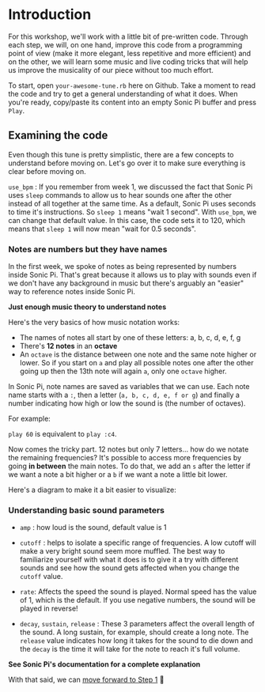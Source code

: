 # Introduction

For this workshop, we'll work with a little bit of pre-written code. Through each step, we will, on one hand,
improve this code from a programming point of view (make it more elegant, less repetitive and more efficient)
and on the other, we will learn some music and live coding tricks that will help us improve the musicality of
our piece without too much effort.

To start, open `your-awesome-tune.rb` here on Github. Take a moment to read the code and try to get a general understanding of what it does. When you're ready, copy/paste its content into an empty Sonic Pi buffer
and press `Play`.

## Examining the code

Even though this tune is pretty simplistic, there are a few concepts to understand before moving on. Let's go over it to make sure everything is clear before moving on.

`use_bpm` : If you remember from week 1, we discussed the fact that Sonic Pi uses `sleep` commands to allow us to hear sounds one after the other instead of all together at the same time. As a default, Sonic Pi uses seconds to time it's instructions. So `sleep 1` means "wait 1 second". With `use_bpm`, we can change that default value. In this case,
the code sets it to 120, which means that `sleep 1` will now mean "wait for 0.5 seconds".

### Notes are numbers but they have names

In the first week, we spoke of notes as being represented by numbers inside Sonic Pi. That's great
because it allows us to play with sounds even if we don't have any background in music but there's arguably
an "easier" way to reference notes inside Sonic Pi.

**Just enough music theory to understand notes**

Here's the very basics of how music notation works:

- The names of notes all start by one of these letters: a, b, c, d, e, f, g
- There's **12 notes** in an __octave__
- An `octave` is the distance between one note and the same note higher or lower. So if you start on `a`
  and play all possible notes one after the other going up then the 13th note will again `a`, only one `octave`
  higher.

In Sonic Pi, note names are saved as variables that we can use. Each note name starts with a `:`, then a letter (`a, b, c, d, e, f or g`) and finally a number indicating how high or low the sound is (the number of octaves).

For example:

`play 60` is equivalent to `play :c4`.

Now comes the tricky part. 12 notes but only 7 letters... how do we notate the remaining frequencies?
It's possible to access more frequencies by going __in between__ the main notes. To do that, we add an `s` after
the letter if we want a note a bit higher or a `b` if we want a note a little bit lower.

Here's a diagram to make it a bit easier to visualize:

<TODO>

### Understanding basic sound parameters

- `amp` : how loud is the sound, default value is 1

- `cutoff` : helps to isolate a specific range of frequencies. A low cutoff will make a very bright sound seem more muffled. The best way to
familiarize yourself with what it does is to give it a try with different sounds and see how the sound gets affected when you change the `cutoff` value.

- `rate`: Affects the speed the sound is played. Normal speed has the value of 1, which is the default. If you use negative numbers, the sound will be played in reverse!

- `decay`, `sustain`, `release` : These 3 parameters affect the overall length of the sound. A long sustain, for example, should create a long note. The `release` value indicates how long it takes for the sound to die down and the `decay` is the time it will take for the note to reach it's full volume.

__See Sonic Pi's documentation for a complete explanation__

With that said, we can [move forward to Step 1](./Step-1) :tada:
